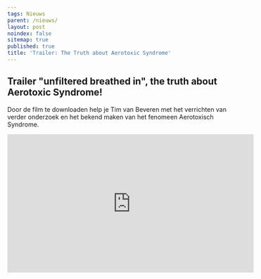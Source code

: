 ```yaml
---
tags: Nieuws
parent: /nieuws/
layout: post
noindex: false
sitemap: true
published: true
title: 'Trailer: The Truth about Aerotoxic Syndrome'
---
```

## Trailer "unfiltered breathed in", the truth about Aerotoxic Syndrome!

Door de film te downloaden help je Tim van Beveren met het verrichten van verder onderzoek en het bekend maken van het fenomeen Aerotoxisch Syndrome.

<div class="embed-responsive embed-responsive-16by9">
  <iframe width="560" height="315" src="https://www.youtube.com/embed/8HFo6qen3hU" frameborder="0" allowfullscreen class="embed-responsive-item"></iframe>
</div>

